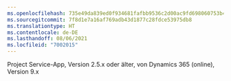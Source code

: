 ```yaml
---
ms.openlocfilehash: 735e49da839ed0f934681fafbb9536c2d00ac9fd698060753b433c47834276f3
ms.sourcegitcommit: 7f8d1e7a16af769adb43d1877c28fdce53975db8
ms.translationtype: HT
ms.contentlocale: de-DE
ms.lasthandoff: 08/06/2021
ms.locfileid: "7002015"
---
```

Project Service-App, Version 2.5.x oder älter, von Dynamics 365 (online), Version 9.x
